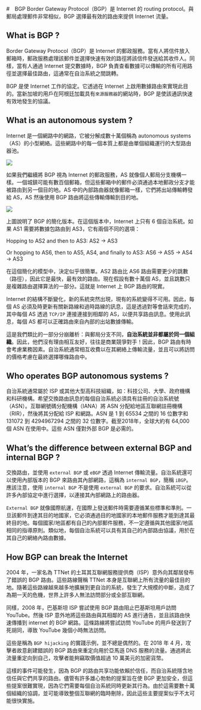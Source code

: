 #　BGP
Border Gateway Protocol（BGP）是 Internet 的 routing protocol。與郵局處理郵件非常相似，BGP 選擇最有效的路由來提供 Internet 流量。

## What is BGP ?
Border Gateway Protocol（BGP）是 Internet 的郵政服務。當有人將信件放入郵箱時，郵政服務處理該郵件並選擇快速有效的路徑將該信件發送給其收件人。同樣，當有人通過 Internet 提交數據時，BGP 負責查看數據可以傳輸的所有可用路徑並選擇最佳路由，這通常在自治系統之間跳轉。

BGP 是使 Internet 工作的協定。它透過在 Internet 上啟用數據路由來實現此目的。當新加坡的用戶在阿根廷加載具有`來源服務器`的網站時，BGP 是使該通訊快速有效地發生的協議。

## What is an autonomous system ?
Internet 是一個網路中的網路，它被分解成數十萬個稱為 autonomous systems（AS）的小型網絡。這些網路中的每一個本質上都是由單個組織運行的大型路由器池。

![](https://www.cloudflare.com/img/learning/security/glossary/what-is-bgp/network-of-networks.svg)

如果我們繼續將 BGP 視為 Internet 的郵政服務，AS 就像個人郵局分支機構一樣。一個城鎮可能有數百個郵箱，但這些郵箱中的郵件必須通過本地郵政分支才能被路由到另一個目的地。AS 中的內部路由器就像郵箱一樣，它們將出站傳輸轉發給 AS，AS 然後使用 BGP 路由將這些傳輸傳輸到目的地。

![](https://www.cloudflare.com/img/learning/security/glossary/what-is-bgp/bgp-simplified.svg)

上圖說明了 BGP 的簡化版本。在這個版本中，Internet 上只有 6 個自治系統。如果 AS1 需要將數據包路由到 AS3，它有兩個不同的選項：

Hopping to AS2 and then to AS3:
AS2 → AS3

Or hopping to AS6, then to AS5, AS4, and finally to AS3:
AS6 → AS5 → AS4 → AS3

在這個簡化的模型中，決定似乎很簡單。AS2 路由比 AS6 路由需要更少的跳數（路徑），因此它是最快，最有效的路由。現在假設有數十萬個 AS，並且跳數只是複雜路由選擇算法的一部分。這就是 Internet 上 BGP 路由的現實。

Internet 的結構不斷變化，新的系統突然出現，現有的系統變得不可用。因此，每個 AS 必須及時更新有關新路線和過時路線的訊息，這是透過對等會話來完成的，其中每個 AS 透過 `TCP/IP` 連接連接到相鄰的 AS，以便共享路由訊息。使用此訊息，每個 AS 都可以正確路由來自內部的出站數據傳輸。

這是我們類比的一部分分崩離析：與郵局分支不同，**自治系統並非都屬於同一個組織**。因此，他們沒有理由相互友好，往往是商業競爭對手！因此，BGP 路由有時會考慮業務因素。自治系統通常相互收費以在其網絡上傳輸流量，並且可以將訪問的價格考慮在最終選擇哪條路由中。

## Who operates BGP autonomous systems ?
自治系統通常屬於 ISP 或其他大型高科技組織，如：科技公司、大學、政府機構和科研機構。希望交換路由訊息的每個自治系統必須具有註冊的自治系統號（ASN）。互聯網號碼分配機構（IANA）將 ASN 分配給地區互聯網註冊機構（RIR），然後將其分配給 ISP 和網路。ASN 是 1 到 65534 之間的 16 位數字和 131072 到 4294967294 之間的 32 位數字。截至2018年，全球大約有 64,000 個 ASN 在使用中。這些 ASN 僅對外部 BGP 是必需的。

## What’s the difference between external BGP and internal BGP ?
交換路由，並使用 `external BGP` 或 `eBGP` 透過 Internet 傳輸流量。自治系統還可以使用內部版本的 BGP 來路由其內部網路，這稱為 `internal BGP`，簡稱 `iBGP`。應該注意，使用 `internal BGP` 不是使用 `external BGP` 的要求。自治系統可以從許多內部協定中進行選擇，以連接其內部網路上的路由器。

`External BGP` 就像國際航運，在國際上發送郵件時需要遵循某些標準和準則。一旦該郵件到達其目的地國家，它必須通過目的地國家的本地郵件服務才能到達其最終目的地。每個國家/地區都有自己的內部郵件服務，不一定遵循與其他國家/地區相同的指導原則。類似地，每個自治系統可以具有其自己的內部路由協議，用於在其自己的網絡內路由數據。

## How BGP can break the Internet
2004 年，一家名為 TTNet 的土耳其互聯網服務提供商（ISP）意外向其鄰居發布了錯誤的 BGP 路由。這些路線聲稱 TTNet 本身是互聯網上所有流量的最佳目的地。隨著這些路線越來越多地擴展到更自治的系統，發生了大規模的中斷，造成了為期一天的危機，世界上許多人無法訪問部分或全部互聯網。

同樣，2008 年，巴基斯坦 ISP 嘗試使用 BGP 路由阻止巴基斯坦用戶訪問 YouTube。然後 ISP 意外地將這些路由與其相鄰的 AS 進行通告，並且該路由快速傳播到 internet 的 BGP 網路。這條路線將嘗試訪問 YouTube 的用戶發送到了死胡同，導致 YouTube 幾個小時無法訪問。

這些是稱為 `BGP hijacking` 的實踐示例，並不總是偶然的。在 2018 年 4 月，攻擊者故意創建錯誤的 BGP 路由來重定向用於亞馬遜 DNS 服務的流量。通過將此流量重定向到自己，攻擊者能夠竊取價值超過 10 萬美元的加密貨幣。

這樣的事件可能發生，因為 BGP 的路由共享功能依賴於信任，而自治系統隱含地信任與它們共享的路由。儘管有許多雄心勃勃的提案旨在使 BGP 更加安全，但這些提案很難實現，因為它們需要每個自治系統同時更新其行為。由於這需要數十萬個組織的協調，並可能導致整個互聯網的臨時刪除，因此這些主要提案似乎不太可能很快實施。